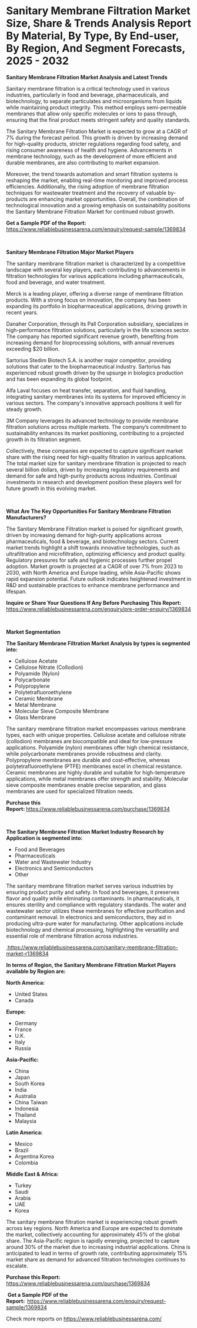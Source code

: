 <p><h1>Sanitary Membrane Filtration Market Size, Share & Trends Analysis Report By Material, By Type, By End-user, By Region, And Segment Forecasts, 2025 - 2032</h1></p><p><strong>Sanitary Membrane Filtration Market Analysis and Latest Trends</strong></p>
<p><p>Sanitary membrane filtration is a critical technology used in various industries, particularly in food and beverage, pharmaceuticals, and biotechnology, to separate particulates and microorganisms from liquids while maintaining product integrity. This method employs semi-permeable membranes that allow only specific molecules or ions to pass through, ensuring that the final product meets stringent safety and quality standards.</p><p>The Sanitary Membrane Filtration Market is expected to grow at a CAGR of 7% during the forecast period. This growth is driven by increasing demand for high-quality products, stricter regulations regarding food safety, and rising consumer awareness of health and hygiene. Advancements in membrane technology, such as the development of more efficient and durable membranes, are also contributing to market expansion. </p><p>Moreover, the trend towards automation and smart filtration systems is reshaping the market, enabling real-time monitoring and improved process efficiencies. Additionally, the rising adoption of membrane filtration techniques for wastewater treatment and the recovery of valuable by-products are enhancing market opportunities. Overall, the combination of technological innovation and a growing emphasis on sustainability positions the Sanitary Membrane Filtration Market for continued robust growth.</p></p>
<p><strong>Get a Sample PDF of the Report:&nbsp;</strong> <a href="https://www.reliablebusinessarena.com/enquiry/request-sample/1369834?utm_campaign=3168&utm_medium=2&utm_source=Github&utm_content=ia&utm_term=22032025&utm_id=sanitary-membrane-filtration">https://www.reliablebusinessarena.com/enquiry/request-sample/1369834</a></p>
<p>&nbsp;</p>
<p><strong>Sanitary Membrane Filtration Major Market Players</strong></p>
<p><p>The sanitary membrane filtration market is characterized by a competitive landscape with several key players, each contributing to advancements in filtration technologies for various applications including pharmaceuticals, food and beverage, and water treatment. </p><p>Merck is a leading player, offering a diverse range of membrane filtration products. With a strong focus on innovation, the company has been expanding its portfolio in biopharmaceutical applications, driving growth in recent years. </p><p>Danaher Corporation, through its Pall Corporation subsidiary, specializes in high-performance filtration solutions, particularly in the life sciences sector. The company has reported significant revenue growth, benefiting from increasing demand for bioprocessing solutions, with annual revenues exceeding $20 billion.</p><p>Sartorius Stedim Biotech S.A. is another major competitor, providing solutions that cater to the biopharmaceutical industry. Sartorius has experienced robust growth driven by the upsurge in biologics production and has been expanding its global footprint. </p><p>Alfa Laval focuses on heat transfer, separation, and fluid handling, integrating sanitary membranes into its systems for improved efficiency in various sectors. The company's innovative approach positions it well for steady growth.</p><p>3M Company leverages its advanced technology to provide membrane filtration solutions across multiple markets. The company’s commitment to sustainability enhances its market positioning, contributing to a projected growth in its filtration segment.</p><p>Collectively, these companies are expected to capture significant market share with the rising need for high-quality filtration in various applications. The total market size for sanitary membrane filtration is projected to reach several billion dollars, driven by increasing regulatory requirements and demand for safe and high-purity products across industries. Continual investments in research and development position these players well for future growth in this evolving market.</p></p>
<p>&nbsp;</p>
<p><strong>What Are The Key Opportunities For Sanitary Membrane Filtration Manufacturers?</strong></p>
<p><p>The Sanitary Membrane Filtration market is poised for significant growth, driven by increasing demand for high-purity applications across pharmaceuticals, food & beverage, and biotechnology sectors. Current market trends highlight a shift towards innovative technologies, such as ultrafiltration and microfiltration, optimizing efficiency and product quality. Regulatory pressures for safe and hygienic processes further propel adoption. Market growth is projected at a CAGR of over 7% from 2023 to 2030, with North America and Europe leading, while Asia-Pacific shows rapid expansion potential. Future outlook indicates heightened investment in R&D and sustainable practices to enhance membrane performance and lifespan.</p></p>
<p><strong>Inquire or Share Your Questions If Any Before Purchasing This Report:</strong> <a href="https://www.reliablebusinessarena.com/enquiry/pre-order-enquiry/1369834?utm_campaign=3168&utm_medium=2&utm_source=Github&utm_content=ia&utm_term=22032025&utm_id=sanitary-membrane-filtration">https://www.reliablebusinessarena.com/enquiry/pre-order-enquiry/1369834</a></p>
<p>&nbsp;</p>
<p><strong>Market Segmentation</strong></p>
<p><strong>The Sanitary Membrane Filtration Market Analysis by types is segmented into:</strong></p>
<p><ul><li>Cellulose Acetate</li><li>Cellulose Nitrate (Collodion)</li><li>Polyamide (Nylon)</li><li>Polycarbonate</li><li>Polypropylene</li><li>Polytetrafluoroethylene</li><li>Ceramic Membrane</li><li>Metal Membrane</li><li>Molecular Sieve Composite Membrane</li><li>Glass Membrane</li></ul></p>
<p><p>The sanitary membrane filtration market encompasses various membrane types, each with unique properties. Cellulose acetate and cellulose nitrate (collodion) membranes are biocompatible and ideal for low-pressure applications. Polyamide (nylon) membranes offer high chemical resistance, while polycarbonate membranes provide robustness and clarity. Polypropylene membranes are durable and cost-effective, whereas polytetrafluoroethylene (PTFE) membranes excel in chemical resistance. Ceramic membranes are highly durable and suitable for high-temperature applications, while metal membranes offer strength and stability. Molecular sieve composite membranes enable precise separation, and glass membranes are used for specialized filtration needs.</p></p>
<p><strong>Purchase this Report:&nbsp;</strong><a href="https://www.reliablebusinessarena.com/purchase/1369834?utm_campaign=3168&utm_medium=2&utm_source=Github&utm_content=ia&utm_term=22032025&utm_id=sanitary-membrane-filtration">https://www.reliablebusinessarena.com/purchase/1369834</a></p>
<p>&nbsp;</p>
<p><strong>The Sanitary Membrane Filtration Market Industry Research by Application is segmented into:</strong></p>
<p><ul><li>Food and Beverages</li><li>Pharmaceuticals</li><li>Water and Wastewater Industry</li><li>Electronics and Semiconductors</li><li>Other</li></ul></p>
<p><p>The sanitary membrane filtration market serves various industries by ensuring product purity and safety. In food and beverages, it preserves flavor and quality while eliminating contaminants. In pharmaceuticals, it ensures sterility and compliance with regulatory standards. The water and wastewater sector utilizes these membranes for effective purification and contaminant removal. In electronics and semiconductors, they aid in producing ultra-pure water for manufacturing. Other applications include biotechnology and chemical processing, highlighting the versatility and essential role of membrane filtration across industries.</p></p>
<p><a href="https://www.reliablebusinessarena.com/sanitary-membrane-filtration-market-r1369834?utm_campaign=3168&utm_medium=2&utm_source=Github&utm_content=ia&utm_term=22032025&utm_id=sanitary-membrane-filtration">&nbsp;https://www.reliablebusinessarena.com/sanitary-membrane-filtration-market-r1369834</a></p>
<p><strong>In terms of Region, the Sanitary Membrane Filtration Market Players available by Region are:</strong></p>
<p>
    <p> <strong> North America: </strong>
        <ul>
            <li>United States</li>
            <li>Canada</li>
        </ul>
        </p> 
    <p> <strong> Europe: </strong>
        <ul>
            <li>Germany</li>
            <li>France</li>
            <li>U.K.</li>
            <li>Italy</li>
            <li>Russia</li>
        </ul>
        </p> 
    <p> <strong> Asia-Pacific: </strong>
        <ul>
            <li>China</li>
            <li>Japan</li>
            <li>South Korea</li>
            <li>India</li>
            <li>Australia</li>
            <li>China Taiwan</li>
            <li>Indonesia</li>
            <li>Thailand</li>
            <li>Malaysia</li>
        </ul>
        </p> 
    <p> <strong> Latin America: </strong>
        <ul>
            <li>Mexico</li>
            <li>Brazil</li>
            <li>Argentina Korea</li>
            <li>Colombia</li>
        </ul>
        </p> 
    <p> <strong> Middle East & Africa: </strong>
        <ul>
            <li>Turkey</li>
            <li>Saudi</li>
            <li>Arabia</li>
            <li>UAE</li>
            <li>Korea</li>
        </ul>
    </p>
    </p>
<p><p>The sanitary membrane filtration market is experiencing robust growth across key regions. North America and Europe are expected to dominate the market, collectively accounting for approximately 45% of the global share. The Asia-Pacific region is rapidly emerging, projected to capture around 30% of the market due to increasing industrial applications. China is anticipated to lead in terms of growth rate, contributing approximately 15% market share as demand for advanced filtration technologies continues to escalate.</p></p>
<p><strong>Purchase this Report: </strong><a href="https://www.reliablebusinessarena.com/purchase/1369834?utm_campaign=3168&utm_medium=2&utm_source=Github&utm_content=ia&utm_term=22032025&utm_id=sanitary-membrane-filtration">https://www.reliablebusinessarena.com/purchase/1369834</a></p>
<p>&nbsp;<strong>Get a Sample PDF of the Report:&nbsp;&nbsp;</strong><a href="https://www.reliablebusinessarena.com/enquiry/request-sample/1369834?utm_campaign=3168&utm_medium=2&utm_source=Github&utm_content=ia&utm_term=22032025&utm_id=sanitary-membrane-filtration">https://www.reliablebusinessarena.com/enquiry/request-sample/1369834</a></p>
<p><strong></strong></p>
<p>Check more reports on <a href="https://www.reliablebusinessarena.com/?utm_campaign=3168&utm_medium=2&utm_source=Github&utm_content=ia&utm_term=22032025&utm_id=sanitary-membrane-filtration">https://www.reliablebusinessarena.com/</a></p>